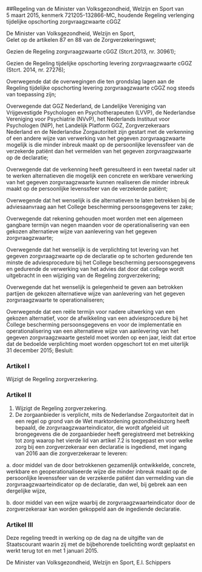 <meta http-equiv='Content-Type' content='text/html; charset=utf-8' />

##Regeling van de Minister van Volksgezondheid, Welzijn en Sport van 5 maart 2015, kenmerk 721205-132866-MC, houdende Regeling verlenging tijdelijke opschorting zorgvraagzwaarte cGGZ

De Minister van Volksgezondheid, Welzijn en Sport,  
Gelet op de artikelen 87 en 88 van de Zorgverzekeringswet;

Gezien de Regeling zorgvraagzwaarte cGGZ (Stcrt.2013, nr. 30961);

Gezien de Regeling tijdelijke opschorting levering zorgvraagzwaarte cGGZ (Stcrt. 2014, nr. 27276);

Overwegende dat de overwegingen die ten grondslag lagen aan de Regeling tijdelijke opschorting levering zorgvraagzwaarte cGGZ nog steeds van toepassing zijn;

Overwegende dat GGZ Nederland, de Landelijke Vereniging van Vrijgevestigde Psychologen en Psychotherapeuten (LVVP), de Nederlandse Vereniging voor Psychiatrie (NVvP), het Nederlands Instituut voor Psychologen (NIP), het Landelijk Platform GGZ, Zorgverzekeraars Nederland en de Nederlandse Zorgautoriteit zijn gestart met de verkenning of een andere wijze van verwerking van het gegeven zorgvraagzwaarte mogelijk is die minder inbreuk maakt op de persoonlijke levenssfeer van de verzekerde patiënt dan het vermelden van het gegeven zorgvraagzwaarte op de declaratie;

Overwegende dat de verkenning heeft geresulteerd in een tweetal nader uit te werken alternatieven die mogelijk een concrete en werkbare verwerking van het gegeven zorgvraagzwaarte kunnen realiseren die minder inbreuk maakt op de persoonlijke levenssfeer van de verzekerde patiënt;

Overwegende dat het wenselijk is die alternatieven te laten betrekken bij de adviesaanvraag aan het College bescherming persoonsgegevens ter zake;

Overwegende dat rekening gehouden moet worden met een algemeen gangbare termijn van negen maanden voor de operationalisering van een gekozen alternatieve wijze van aanlevering van het gegeven zorgvraagzwaarte;

Overwegende dat het wenselijk is de verplichting tot levering van het gegeven zorgvraagzwaarte op de declaratie op te schorten gedurende ten minste de adviesprocedure bij het College bescherming persoonsgegevens en gedurende de verwerking van het advies dat door dat college wordt uitgebracht in een wijziging van de Regeling zorgverzekering;

Overwegende dat het wenselijk is gelegenheid te geven aan betrokken partijen de gekozen alternatieve wijze van aanlevering van het gegeven zorgvraagzwaarte te operationaliseren;

Overwegende dat een reële termijn voor nadere uitwerking van een gekozen alternatief, voor de afwikkeling van een adviesprocedure bij het College bescherming persoonsgegevens en voor de implementatie en operationalisering van een alternatieve wijze van aanlevering van het gegeven zorgvraagzwaarte gesteld moet worden op een jaar, leidt dat ertoe dat de bedoelde verplichting moet worden opgeschort tot en met uiterlijk 31 december 2015;
Besluit:    

### Artikel  I  

Wijzigt de Regeling zorgverzekering. 

### Artikel  II  

1.  Wijzigt de Regeling zorgverzekering.   
2.  De zorgaanbieder is verplicht, mits de Nederlandse Zorgautoriteit dat in een regel op grond van de Wet marktordening gezondheidszorg heeft bepaald, de zorgvraagzwaarteindicator, die wordt afgeleid uit brongegevens die de zorgaanbieder heeft geregistreerd met betrekking tot zorg waarop het vierde lid van artikel 7.2 is toegepast en voor welke zorg bij een zorgverzekeraar een declaratie is ingediend, met ingang van 2016 aan die zorgverzekeraar te leveren: 

a. door middel van de door betrokkenen gezamenlijk ontwikkelde, concrete, werkbare en geoperationaliseerde wijze die minder inbreuk maakt op de persoonlijke levenssfeer van de verzekerde patiënt dan vermelding van die zorgvraagzwaarteindicator op de declaratie, dan wel, bij gebrek aan een dergelijke wijze,  

b. door middel van een wijze waarbij de zorgvraagzwaarteindicator door de zorgverzekeraar kan worden gekoppeld aan de ingediende declaratie.    

### Artikel  III  

Deze regeling treedt in werking op de dag na de uitgifte van de Staatscourant waarin zij met de bijbehorende toelichting wordt geplaatst en werkt terug tot en met 1 januari 2015. 

De 
Minister van Volksgezondheid, Welzijn en Sport, 
E.I. Schippers     
